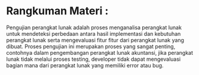 # Rangkuman Materi :

Pengujian perangkat lunak adalah proses menganalisa perangkat lunak untuk mendeteksi perbedaan antara hasil implementasi dan kebutuhan perangkat lunak serta mengevaluasi fitur fitur dari perangkat lunak yang dibuat. Proses pengujian ini merupakan proses yang sangat penting, contohnya dalam pengembangan perangkat lunak akuntansi, jika perangkat lunak tidak melalui proses testing, developer tidak dapat mengevaluasi bagian mana dari perangkat lunak yang memiliki error atau bug.
